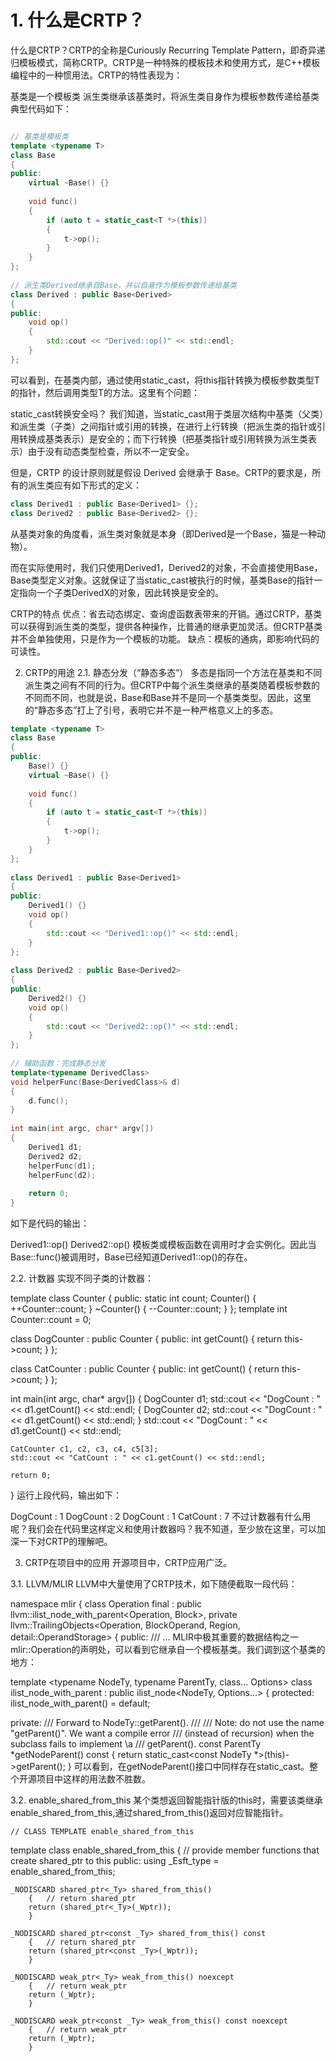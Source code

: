 # 1. 什么是CRTP？
什么是CRTP？CRTP的全称是Curiously Recurring Template Pattern，即奇异递归模板模式，简称CRTP。CRTP是一种特殊的模板技术和使用方式，是C++模板编程中的一种惯用法。CRTP的特性表现为：

基类是一个模板类
派生类继承该基类时，将派生类自身作为模板参数传递给基类
典型代码如下：
```c++

// 基类是模板类
template <typename T>
class Base
{
public:
    virtual ~Base() {}
 
    void func()
    {
        if (auto t = static_cast<T *>(this))
        {
            t->op();
        }
    }
};
 
// 派生类Derived继承自Base，并以自身作为模板参数传递给基类
class Derived : public Base<Derived>
{
public:
    void op()
    {
        std::cout << "Derived::op()" << std::endl;
    }
};
```
可以看到，在基类内部，通过使用static_cast，将this指针转换为模板参数类型T的指针，然后调用类型T的方法。这里有个问题：

static_cast转换安全吗？
我们知道，当static_cast用于类层次结构中基类（父类）和派生类（子类）之间指针或引用的转换，在进行上行转换（把派生类的指针或引用转换成基类表示）是安全的；而下行转换（把基类指针或引用转换为派生类表示）由于没有动态类型检查，所以不一定安全。

但是，CRTP 的设计原则就是假设 Derived 会继承于 Base。CRTP的要求是，所有的派生类应有如下形式的定义：

```c++
class Derived1 : public Base<Derived1> {};
class Derived2 : public Base<Derived2> {};
```
从基类对象的角度看，派生类对象就是本身（即Derived是一个Base，猫是一种动物）。

而在实际使用时，我们只使用Derived1，Derived2的对象，不会直接使用Base<Derived1>，Base<Derived2>类型定义对象。这就保证了当static_cast被执行的时候，基类Base<DerivedX>的指针一定指向一个子类DerivedX的对象，因此转换是安全的。

CRTP的特点
优点：省去动态绑定、查询虚函数表带来的开销。通过CRTP，基类可以获得到派生类的类型，提供各种操作，比普通的继承更加灵活。但CRTP基类并不会单独使用，只是作为一个模板的功能。
缺点：模板的通病，即影响代码的可读性。

2. CRTP的用途
2.1. 静态分发（“静态多态”）
多态是指同一个方法在基类和不同派生类之间有不同的行为。但CRTP中每个派生类继承的基类随着模板参数的不同而不同，也就是说，Base<Derived1>和Base<Derived2>并不是同一个基类类型。因此，这里的“静态多态”打上了引号，表明它并不是一种严格意义上的多态。

```c++
template <typename T>
class Base
{
public:
    Base() {}
    virtual ~Base() {}
 
    void func()
    {
        if (auto t = static_cast<T *>(this))
        {
            t->op();
        }
    }
};
 
class Derived1 : public Base<Derived1>
{
public:
    Derived1() {}
    void op()
    {
        std::cout << "Derived1::op()" << std::endl;
    }
};
 
class Derived2 : public Base<Derived2>
{
public:
    Derived2() {}
    void op()
    {
        std::cout << "Derived2::op()" << std::endl;
    }
};
 
// 辅助函数：完成静态分发
template<typename DerivedClass>
void helperFunc(Base<DerivedClass>& d)
{
    d.func();
}
 
int main(int argc, char* argv[]) 
{
    Derived1 d1;
    Derived2 d2;
    helperFunc(d1);
    helperFunc(d2);
 
    return 0;
}
```

如下是代码的输出：

Derived1::op()
Derived2::op()
模板类或模板函数在调用时才会实例化。因此当Base<Derived1>::func()被调用时，Base<Derived1>已经知道Derived1::op()的存在。

2.2. 计数器
实现不同子类的计数器：

template<typename T>
class Counter
{
public:
    static int count;
    Counter()
    {
        ++Counter<T>::count;
    }
    ~Counter() 
    {
        --Counter<T>::count;
    }
};
template<typename T>
int Counter<T>::count = 0;
 
class DogCounter : public Counter<DogCounter>
{
public:
    int getCount()
    {
        return this->count;
    }
};
 
class CatCounter : public Counter<CatCounter>
{
public:
    int getCount()
    {
        return this->count;
    }
};
 
int main(int argc, char* argv[]) 
{
    DogCounter d1;
    std::cout << "DogCount : " << d1.getCount() << std::endl;
    {
        DogCounter d2;
        std::cout << "DogCount : " << d1.getCount() << std::endl;
    }
    std::cout << "DogCount : " << d1.getCount() << std::endl;
 
    CatCounter c1, c2, c3, c4, c5[3];
    std::cout << "CatCount : " << c1.getCount() << std::endl;
 
    return 0;
}
运行上段代码，输出如下：

DogCount : 1
DogCount : 2
DogCount : 1
CatCount : 7
不过计数器有什么用呢？我们会在代码里这样定义和使用计数器吗？我不知道，至少放在这里，可以加深一下对CRTP的理解吧。

3. CRTP在项目中的应用
开源项目中，CRTP应用广泛。

3.1. LLVM/MLIR
LLVM中大量使用了CRTP技术，如下随便截取一段代码：

namespace mlir {
class Operation final
    : public llvm::ilist_node_with_parent<Operation, Block>,
      private llvm::TrailingObjects<Operation, BlockOperand, Region,
                                    detail::OperandStorage> {
public:
    /// ...
MLIR中极其重要的数据结构之一mlir::Operation的声明处，可以看到它继承自一个模板基类。我们调到这个基类的地方：

template <typename NodeTy, typename ParentTy, class... Options>
class ilist_node_with_parent : public ilist_node<NodeTy, Options...> {
protected:
  ilist_node_with_parent() = default;
 
private:
  /// Forward to NodeTy::getParent().
  ///
  /// Note: do not use the name "getParent()".  We want a compile error
  /// (instead of recursion) when the subclass fails to implement \a
  /// getParent().
  const ParentTy *getNodeParent() const {
    return static_cast<const NodeTy *>(this)->getParent();
  }
可以看到，在getNodeParent()接口中同样存在static_cast。整个开源项目中这样的用法数不胜数。

3.2. enable_shared_from_this
某个类想返回智能指针版的this时，需要该类继承enable_shared_from_this,通过shared_from_this()返回对应智能指针。

	// CLASS TEMPLATE enable_shared_from_this
template<class _Ty>
	class enable_shared_from_this
	{	// provide member functions that create shared_ptr to this
public:
	using _Esft_type = enable_shared_from_this;
 
	_NODISCARD shared_ptr<_Ty> shared_from_this()
		{	// return shared_ptr
		return (shared_ptr<_Ty>(_Wptr));
		}
 
	_NODISCARD shared_ptr<const _Ty> shared_from_this() const
		{	// return shared_ptr
		return (shared_ptr<const _Ty>(_Wptr));
		}
 
	_NODISCARD weak_ptr<_Ty> weak_from_this() noexcept
		{	// return weak_ptr
		return (_Wptr);
		}
 
	_NODISCARD weak_ptr<const _Ty> weak_from_this() const noexcept
		{	// return weak_ptr
		return (_Wptr);
		}